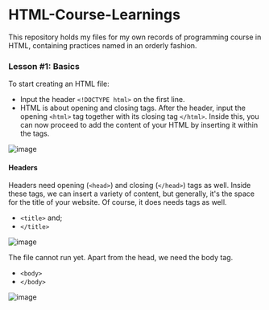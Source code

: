 # HTML-Course-Learnings

This repository holds my files for my own records of programming course in HTML, containing practices named in an orderly fashion.

### Lesson #1: Basics

To start creating an HTML file:
- Input the header `<!DOCTYPE html>` on the first line.
- HTML is about opening and closing tags. After the header, input the opening `<html>` tag together with its closing tag `</html>`. Inside this, you can now proceed to add the content of your HTML by inserting it within the tags.

![image](https://github.com/RastyFullStaxx/HTML-Course-Learnings/assets/133841842/a07f3994-d3b3-490b-a973-50eecf59e9f0)

#### Headers

Headers need opening (`<head>`) and closing (`</head>`) tags as well.
Inside these tags, we can insert a variety of content, but generally, it's the space for the title of your website. Of course, it does needs tags as well. 
- `<title>` and;
- `</title>`

![image](https://github.com/RastyFullStaxx/HTML-Course-Learnings/assets/133841842/cb2e82dd-d692-4517-8f2c-73fcb1296d8e)

The file cannot run yet. Apart from the head, we need the body tag. 
- `<body>`
- `</body>`

![image](https://github.com/RastyFullStaxx/HTML-Course-Learnings/assets/133841842/5cd24504-f99a-4855-be8b-b3e5ccc77b6c)





